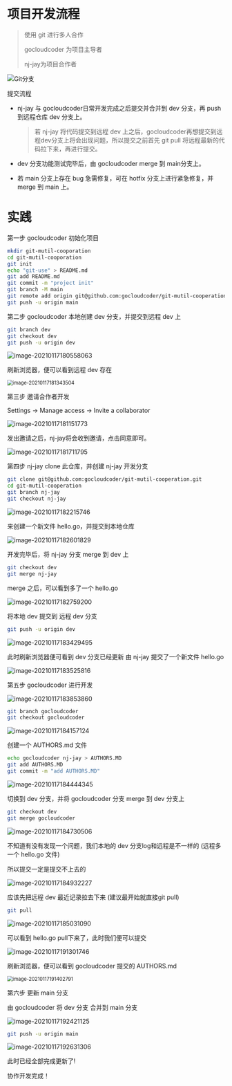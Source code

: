 # 项目开发流程

> 使用 git 进行多人合作
>
> gocloudcoder 为项目主导者
>
> nj-jay为项目合作者

![Git分支](http://resource.gocloudcoder.com/Git-branch.svg)

提交流程

* nj-jay 与 gocloudcoder日常开发完成之后提交并合并到 dev 分支，再 push 到远程仓库 dev 分支上。

  > 若 nj-jay 将代码提交到远程 dev 上之后，gocloudcoder再想提交到远程dev分支上将会出现问题，所以提交之前首先 git pull 将远程最新的代码拉下来，再进行提交。

* dev 分支功能测试完毕后，由 gocloudcoder merge 到 main分支上。

* 若 main 分支上存在 bug 急需修复，可在 hotfix 分支上进行紧急修复，并 merge 到 main 上。

# 实践

第一步 gocloudcoder 初始化项目

```bash
mkdir git-mutil-cooporation
cd git-mutil-cooporation
git init
echo "git-use" > README.md
git add README.md
git commit -m "project init"
git branch -M main
git remote add origin git@github.com:gocloudcoder/git-mutil-cooperation.git
git push -u origin main
```

第二步 gocloudcoder 本地创建 dev 分支，并提交到远程 dev 上

```bash
git branch dev
git checkout dev
git push -u origin dev
```

![image-20210117180558063](http://resource.gocloudcoder.com/image-20210117180558063.png)

刷新浏览器，便可以看到远程 dev 存在

<img src="http://resource.gocloudcoder.com/image-20210117181343504.png" alt="image-20210117181343504" style="zoom:80%;" />

第三步 邀请合作者开发

Settings -> Manage access -> Invite a  collaborator

![image-20210117181151773](http://resource.gocloudcoder.com/image-20210117181151773.png)

发出邀请之后，nj-jay将会收到邀请，点击同意即可。

![image-20210117181711795](http://resource.gocloudcoder.com/image-20210117181711795.png)

第四步 nj-jay clone 此仓库，并创建 nj-jay 开发分支

```bash
git clone git@github.com:gocloudcoder/git-mutil-cooperation.git
cd git-mutil-cooperation
git branch nj-jay
git checkout nj-jay
```

![image-20210117182215746](http://resource.gocloudcoder.com/image-20210117182215746.png)

来创建一个新文件 hello.go，并提交到本地仓库

![image-20210117182601829](http://resource.gocloudcoder.com/image-20210117182601829.png)

开发完毕后，将 nj-jay 分支 merge 到 dev 上

```bash
git checkout dev
git merge nj-jay
```

merge 之后，可以看到多了一个 hello.go 

![image-20210117182759200](http://resource.gocloudcoder.com/image-20210117182759200.png)

将本地 dev 提交到 远程 dev 分支

```bash
git push -u origin dev
```

![image-20210117183429495](http://resource.gocloudcoder.com/image-20210117183429495.png)

此时刷新浏览器便可看到 dev 分支已经更新 由 nj-jay 提交了一个新文件 hello.go

![image-20210117183525816](http://resource.gocloudcoder.com/image-20210117183525816.png)

第五步 gocloudcoder 进行开发

![image-20210117183853860](http://resource.gocloudcoder.com/image-20210117183853860.png)

```bash
git branch gocloudcoder
git checkout gocloudcoder
```

![image-20210117184157124](http://resource.gocloudcoder.com/image-20210117184157124.png)

创建一个 AUTHORS.md 文件

```bash
echo gocloudcoder nj-jay > AUTHORS.MD
git add AUTHORS.MD
git commit -m "add AUTHORS.MD"
```

![image-20210117184444345](http://resource.gocloudcoder.com/image-20210117184444345.png)

切换到 dev 分支，并将 gocloudcoder 分支 merge 到 dev 分支上

```bash
git checkout dev
git merge gocloudcoder
```

![image-20210117184730506](http://resource.gocloudcoder.com/image-20210117184730506.png)

不知道有没有发现一个问题，我们本地的 dev 分支log和远程是不一样的 (远程多一个 hello.go 文件)

所以提交一定是提交不上去的

![image-20210117184932227](http://resource.gocloudcoder.com/image-20210117184932227.png)

应该先把远程 dev 最近记录拉去下来 (建议最开始就直接git pull)

```bash
git pull
```

![image-20210117185031090](http://resource.gocloudcoder.com/image-20210117185031090.png)

可以看到 hello.go pull下来了，此时我们便可以提交

![image-20210117191301746](http://resource.gocloudcoder.com/image-20210117191301746.png)

刷新浏览器，便可以看到 gocloudcoder 提交的 AUTHORS.md

<img src="http://resource.gocloudcoder.com/image-20210117191402791.png" alt="image-20210117191402791" style="zoom:80%;" />

第六步 更新 main 分支

由 gocloudcoder 将 dev 分支 合并到 main 分支

![image-20210117192421125](http://resource.gocloudcoder.com/image-20210117192421125.png)

```bash
git push -u origin main
```

![image-20210117192631306](http://resource.gocloudcoder.com/image-20210117192631306.png)

此时已经全部完成更新了!

协作开发完成！